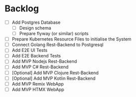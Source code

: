 # Backlog

- [ ] Add Postgres Database
  - [ ] Design schema
  - [ ] Prepare flyway (or similar) scripts
- [ ] Prepare Kubernetes Resource Files to initialise the System
- [ ] Connect Golang Rest-Backend to Postgresql
- [ ] Add E2E UI Tests
- [ ] Add E2E Backend Tests
- [ ] Add MVP Nodejs Rest-Backend
- [ ] Add MVP C# Rest-Backend
- [ ] [Optional] Add MVP Clojure Rest-Backend
- [ ] [Optional] Add MVP Kotlin Rest-Backend
- [ ] Add MVP Remix WebApp
- [ ] Add MVP HTMX WebApp